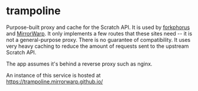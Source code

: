 # trampoline

Purpose-built proxy and cache for the Scratch API. It is used by [forkphorus](https://forkphorus.github.io) and [MirrorWarp](https://mirrorwarp.github.io). It only implements a few routes that these sites need -- it is not a general-purpose proxy. There is no guarantee of compatibility. It uses very heavy caching to reduce the amount of requests sent to the upstream Scratch API.

The app assumes it's behind a reverse proxy such as nginx.

An instance of this service is hosted at https://trampoline.mirrorwarp.github.io/
